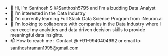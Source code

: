- 👋 Hi, I’m Santhosh S @Santhosh5795 and I'm a budding Data Analyst
- 👀 I’m interested in the Data Industry
- 🌱 I’m currently learning Full Stack Data Science Program from iNeuron.ai 
- 💞️ I’m looking to collaborate with companies in the Data Industry where I can excel my analytics and data driven decision skills to provide meaningful data insights.
- 📫 How to reach me : Contact @ +91-9940404992 or email to santhoshraman1995@gmail.com

<!---
Santhosh5795/Santhosh5795 is a ✨ special ✨ repository because its `README.md` (this file) appears on your GitHub profile.
You can click the Preview link to take a look at your changes.
--->
